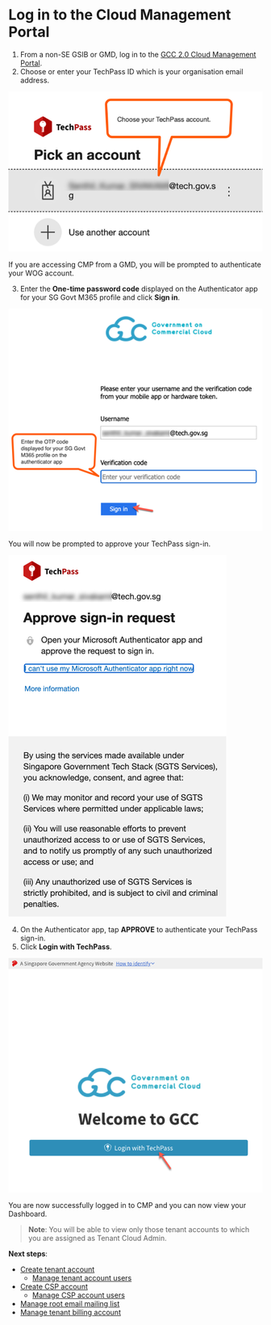 # Log in to the Cloud Management Portal

1. From a non-SE GSIB or GMD, log in to the [GCC 2.0 Cloud Management Portal](https://cmp.gcc.gov.sg).
2. Choose or enter your TechPass ID which is your organisation email address.

<kbd>![log-in-to-cmp](images/choose-techpass-account-test.png)</kbd>

If you are accessing CMP from a GMD, you will be prompted to authenticate your WOG account.

3. Enter the **One-time password code** displayed on the Authenticator app for your SG Govt M365 profile and click **Sign in**.

<kbd>![log-in-to-cmp](images/otp-wog-account-2.png)</kbd>

You will now be prompted to approve your TechPass sign-in.

<kbd>![log-in-to-cmp](images/approve-wog-sign-in.png)</kbd>

4. On the Authenticator app, tap **APPROVE** to authenticate your TechPass sign-in.
5. Click **Login with TechPass**.

<kbd>![log-in-to-cmp](images/gcc-2.0-cmp-log-in.png)</kbd>

You are now successfully logged in to CMP and you can now view your Dashboard.

> **Note**:
> You will be able to view only those tenant accounts to which you are assigned as Tenant Cloud Admin.


**Next steps**:

- [Create tenant account](create-tenant-account)
  - [Manage tenant account users](manage-additional-tenant-account-users)
- [Create CSP account](create-csp-account)
  - [Manage CSP account users](manage-csp-account-users)
- [Manage root email mailing list](manage-root-email-mailing-list)
- [Manage tenant billing account](manage-tenant-billing-account)
